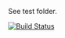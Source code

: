 See test folder.


[![Build Status](https://travis-ci.org/okvic77/gulp-bundle-assets-append.svg)](https://travis-ci.org/okvic77/gulp-bundle-assets-append)
